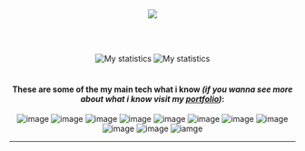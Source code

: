 <!--
**loannesdev/loannesdev** is a ✨ _special_ ✨ repository because its `README.md` (this file) appears on your GitHub profile.

Here are some ideas to get you started:

- 🔭 I’m currently working on ...
- 🌱 I’m currently learning ...
- 👯 I’m looking to collaborate on ...
- 🤔 I’m looking for help with ...
- 💬 Ask me about ...
- 📫 How to reach me: ...
- 😄 Pronouns: ...
- ⚡ Fun fact: ...

[![Loannes's GitHub stats](https://github-readme-stats.vercel.app/api?username=loannesdev&count_private=true&show_icons=true&theme=black&bg_color=00000000&border_color=6565652e&custom_title=My&nbsp;statistics)](https://github.com/loannesdev/github-readme-stats)

[![Top Langs](https://github-readme-stats.vercel.app/api/top-langs/?username=loannesdev&langs_count=10&theme=black&bg_color=00000000&border_color=6565652e&layout=compact&custom_title=Most&nbsp;used&nbsp;languages)](https://github.com/loannesdev/github-readme-stats)
-->

<div align="center">
  <a href="https://www.linkedin.com/in/sebastian-c-130476121">
    <img src="https://img.shields.io/badge/LinkedIn-0077B5?style=for-the-badge&logo=linkedin&logoColor=white" />
  </a>
</section>

<br><br>

<section>
  <img alt="My statistics" src="https://github-readme-stats.vercel.app/api?username=loannesdev&count_private=true&show_icons=true&theme=black&bg_color=00000000&border_color=6565652e&custom_title=My&nbsp;statistics" />

<img alt="My statistics" src="https://github-readme-stats.vercel.app/api/top-langs/?username=loannesdev&langs_count=10&theme=black&bg_color=00000000&border_color=6565652e&layout=compact&custom_title=Most&nbsp;used&nbsp;languages" />
</section>

<br>

#### These are some of the my main tech what i know *(if you wanna see more about what i know visit my [portfolio](https://loannesdev.netlify.app/#knowledge))*:

![image](https://img.shields.io/badge/JavaScript-323330?style=for-the-badge&logo=javascript&logoColor=F7DF1E)
![image](https://img.shields.io/badge/HTML5-E34F26?style=for-the-badge&logo=html5&logoColor=white)
![image](https://img.shields.io/badge/CSS3-1572B6?style=for-the-badge&logo=css3&logoColor=white)
![image](https://img.shields.io/badge/React-20232A?style=for-the-badge&logo=react&logoColor=61DAFB)
![image](https://img.shields.io/badge/GitHub-100000?style=for-the-badge&logo=github&logoColor=white)
![image](https://img.shields.io/badge/Markdown-000000?style=for-the-badge&logo=markdown&logoColor=white)
![image](https://img.shields.io/badge/Netlify-00C7B7?style=for-the-badge&logo=netlify&logoColor=white)
![image](https://img.shields.io/badge/Tailwind_CSS-38B2AC?style=for-the-badge&logo=tailwind-css&logoColor=white)
![image](https://img.shields.io/badge/Astro-0C1222?style=for-the-badge&logo=astro&logoColor=FDFDFE)
![image](https://img.shields.io/badge/Vite-B73BFE?style=for-the-badge&logo=vite&logoColor=FFD62E)
![iamge](https://img.shields.io/badge/GIT-E44C30?style=for-the-badge&logo=git&logoColor=white)

___

